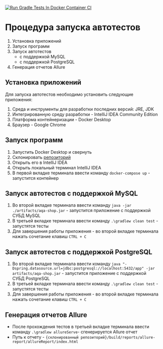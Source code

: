 [![Run Gradle Tests In Docker Container CI](https://github.com/yalosyash/qa-diploma/actions/workflows/gradle.yml/badge.svg)](https://github.com/yalosyash/qa-diploma/actions/workflows/gradle.yml)

# Процедура запуска автотестов

1. Установка приложений
2. Запуск программ
3. Запуск автотестов
   - с поддержкой MySQL
   - с поддержкой PostgreSQL
4. Генерация отчетов Allure

## Установка приложений

Для запуска автотестов необходимо установить следующие приложения:

1. Среда и инструменты для разработки последних версий: JRE, JDK
2. Интегрированную среду разработки - IntelliJ IDEA Community Edition
3. Платформа контейнеризации - Docker Desktop
4. Браузер - Google Chrome

## Запуск программ

1. Запустить Docker Desktop и свернуть
2. Склонировать [репозиторий](https://github.com/yalosyash/qa-diploma)
2. Открыть его в IntelliJ IDEA
3. Открыть локальный терминал IntelliJ IDEA
2. В первой вкладке терминала ввести команду `docker-compose up` - запустится контейнер

## Запуск автотестов с поддержкой MySQL
1. Во второй вкладке терминала ввести команду `java -jar ./artifacts/aqa-shop.jar` - запустится приложение с поддержкой
   СУБД MySQL
1. В третьей вкладке терминала ввести команду `.\gradlew clean test` - запустятся тесты
2. Для завершения работы приложения - во второй вкладке терминала нажать сочетание клавиш `CTRL + C`

## Запуск автотестов с поддержкой PostgreSQL
1. Во второй вкладке терминала ввести команду `java "-Dspring.datasource.url=jdbc:postgresql://localhost:5432/app" -jar artifacts/aqa-shop.jar` - запустится приложение с поддержкой
   СУБД PostgreSQL
1. В третьей вкладке терминала ввести команду `.\gradlew clean test` - запустятся тесты
2. Для завершения работы приложения - во второй вкладке терминала нажать сочетание клавиш `CTRL + C`

## Генерация отчетов Allure
- После прохождения тестов в третьей вкладке терминала ввести команду `.\gradlew allureServe`- сгенерируется Allure отчет
- Путь к отчету - `{склонированный репозиторий}/build/reports/allure-report/allureReport/index.html`